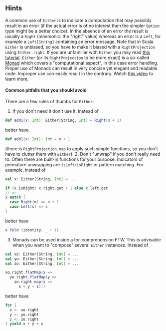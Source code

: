 ## Hints
A common use of `Either` is to indicate a computation that may possibly result in an error
(if the actual error is of no interest then the simpler `Option` type might be a better choice).
In the absence of an error the result is usually a `Right` (mnemonic: the "right" value)
whereas an error is a `Left`, for example a `Left[String]` containing an error message.
Note that in Scala `Either` is unbiased, so you have to make it biased with a `RightProjection` using `Either.right`.
If you are unfamiliar with `Either` you may read [this tutorial](http://danielwestheide.com/blog/2013/01/02/the-neophytes-guide-to-scala-part-7-the-either-type.html).
`Either` (or its `RightProjection` to be more exact) is a so-called [Monad](https://en.wikipedia.org/wiki/Monad_(functional_programming)) which
covers a "computational aspect", in this case error handling.
Proper use of Monads can result in very concise yet elegant
and readable code. Improper use can easily result in the contrary.
Watch [this video](https://www.youtube.com/watch?v=Mw_Jnn_Y5iA) to learn more.
#### Common pitfalls that you should avoid
There are a few rules of thumbs for `Either`:
1. If you don't need it don't use it. Instead of
```scala
def add1(x: Int): Either[String, Int] = Right(x + 1)
```
better have
```scala
def add1(x: Int): Int = x + 1
```
(there is `RightProjection.map` to apply such simple functions,
so you don't have to clutter them with `Either`).
2. Don't "unwrap" if you don't really need to.
Often there are built-in functions for your purpose. Indicators of premature
unwrapping are `isLeft/isRight` or pattern matching. For example, instead of
```scala
val x: Either[String, Int] = ...

if (x.isRight) x.right.get + 1 else x.left.get
// or
x match {
  case Right(n) => n + 1
  case Left(s) => s
}
```
better have
```scala
x fold (identity, _ + 1)
```
3. Monads can be used inside a for-comprehension FTW.
This is advisable when you want to "compose" several `Either` instances. Instead of
```scala
val xo: Either[String, Int] = ...
val yo: Either[String, Int] = ...
val zo: Either[String, Int] = ...

xo.right.flatMap(x =>
  yo.right.flatMap(y =>
    zo.right.map(z =>
	  x + y + z)))
```
better have
```scala
for {
  x <- xo.right
  y <- yo.right
  z <- zo.right
} yield x + y + z
```
